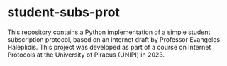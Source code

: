 # student-subs-prot
This repository contains a Python implementation of a simple student subscription protocol, based on an internet draft by Professor Evangelos Haleplidis. This project was developed as part of a course on Internet Protocols at the University of Piraeus (UNIPI) in 2023.
